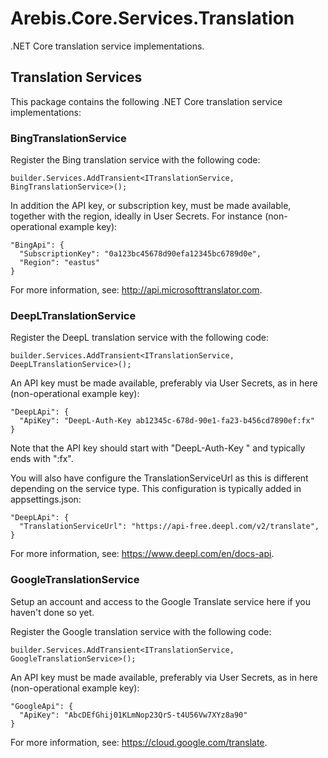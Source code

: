 Arebis.Core.Services.Translation
================================

.NET Core translation service implementations.

## Translation Services

This package contains the following .NET Core translation service implementations:

### BingTranslationService

Register the Bing translation service with the following code:

    builder.Services.AddTransient<ITranslationService, BingTranslationService>();

In addition the API key, or subscription key, must be made available, together with the region, ideally in User Secrets. For instance (non-operational example key):

    "BingApi": {
      "SubscriptionKey": "0a123bc45678d90efa12345bc6789d0e",
      "Region": "eastus"
    }

For more information, see: http://api.microsofttranslator.com.

### DeepLTranslationService

Register the DeepL translation service with the following code:

    builder.Services.AddTransient<ITranslationService, DeepLTranslationService>();

An API key must be made available, preferably via User Secrets, as in here (non-operational example key):

    "DeepLApi": {
      "ApiKey": "DeepL-Auth-Key ab12345c-678d-90e1-fa23-b456cd7890ef:fx"
    }

Note that the API key should start with "DeepL-Auth-Key " and typically ends with ":fx".

You will also have configure the TranslationServiceUrl as this is different depending on the service type. This configuration is typically added in appsettings.json:

    "DeepLApi": {
      "TranslationServiceUrl": "https://api-free.deepl.com/v2/translate",
    }

For more information, see: https://www.deepl.com/en/docs-api.

### GoogleTranslationService

Setup an account and access to the Google Translate service here if you haven't done so yet.

Register the Google translation service with the following code:

    builder.Services.AddTransient<ITranslationService, GoogleTranslationService>();

An API key must be made available, preferably via User Secrets, as in here (non-operational example key):

    "GoogleApi": {
      "ApiKey": "AbcDEfGhij01KLmNop23QrS-t4U56Vw7XYz8a90"
    }

For more information, see: https://cloud.google.com/translate.

